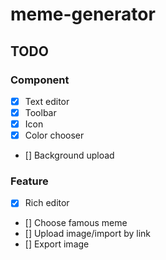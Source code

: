 # meme-generator

## TODO

### Component

- [x] Text editor
- [x] Toolbar
- [x] Icon
- [x] Color chooser
- [] Background upload

### Feature

- [x] Rich editor
- [] Choose famous meme
- [] Upload image/import by link
- [] Export image
